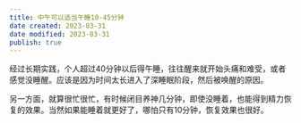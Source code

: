 ```yaml
---
title: 中午可以适当午睡10-45分钟
date created: 2023-03-31
date modified: 2023-03-31
publish: true
---
```


经过长期实践，个人超过40分钟以后得午睡，往往醒来就开始头痛和难受，或者感觉没睡醒。应该是因为时间太长进入了深睡眠阶段，然后被唤醒的原因。

另一方面，就算很忙很忙，有时候闭目养神几分钟，即使没睡着，也能得到精力恢复的效果。当然如果能睡着就更好了，哪怕只有10分钟，恢复效果也很好。